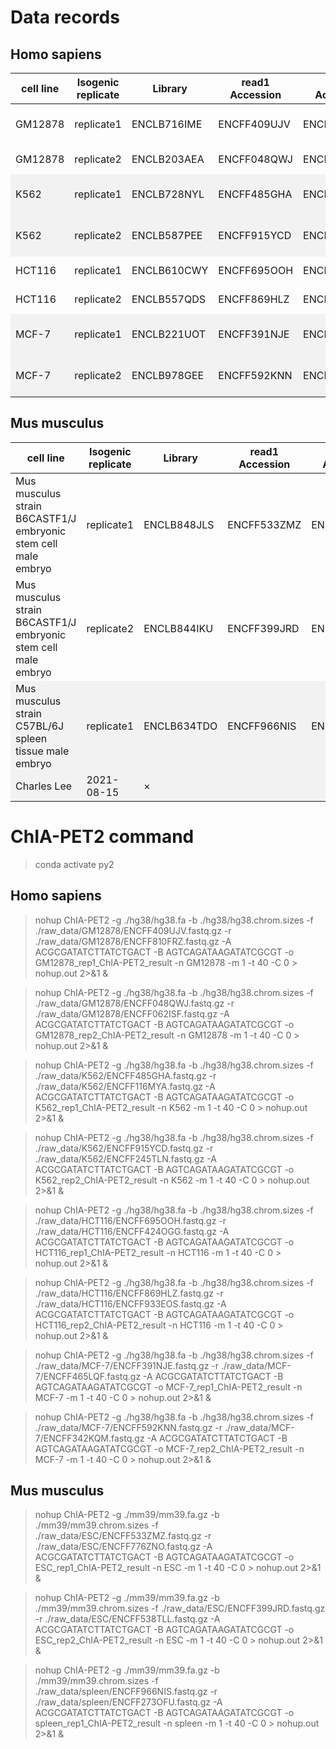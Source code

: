 # Data records
## Homo sapiens
|cell line|Isogenic replicate|Library|read1 Accession|read2 Accession|Lab|Date added|used in CHASOS|
|--------|--------|--------|--------|--------|--------|--------|--------|
|GM12878|replicate1|ENCLB716IME|ENCFF409UJV|ENCFF810FRZ|Yijun Ruan, JAX|2019-10-02|✓|
|GM12878|replicate2|ENCLB203AEA|ENCFF048QWJ|ENCFF062ISF|Charles Lee|2021-08-25|×|
|K562|replicate1|ENCLB728NYL|ENCFF485GHA|ENCFF116MYA|Yijun Ruan, JAX|2019-09-06|×|
|K562|replicate2|ENCLB587PEE|ENCFF915YCD|ENCFF245TLN|Yijun Ruan, JAX|2019-09-06|✓|
|HCT116|replicate1|ENCLB610CWY|ENCFF695OOH|ENCFF424OGG|Charles Lee|2021-03-18|×|
|HCT116|replicate2|ENCLB557QDS|ENCFF869HLZ|ENCFF933EOS|Charles Lee|2021-03-18|✓|
|MCF-7|replicate1|ENCLB221UOT|ENCFF391NJE|ENCFF465LQF|Yijun Ruan, JAX|2019-11-01|×|
|MCF-7|replicate2|ENCLB978GEE|ENCFF592KNN|ENCFF342KQM|Yijun Ruan, JAX|2019-11-01|✓|

## Mus musculus
|cell line|Isogenic replicate|Library|read1 Accession|read2 Accession|Lab|Date added|used in CHASOS|
|--------|--------|--------|--------|--------|--------|--------|--------|
|Mus musculus strain B6CASTF1/J embryonic stem cell male embryo|replicate1|ENCLB848JLS|ENCFF533ZMZ|ENCFF776ZNO|Charles Lee|2021-08-13|×|
|Mus musculus strain B6CASTF1/J embryonic stem cell male embryo|replicate2|ENCLB844IKU|ENCFF399JRD|ENCFF538TLL|Charles Lee|2021-08-07|×|
|Mus musculus strain C57BL/6J spleen tissue male embryo|replicate1|ENCLB634TDO|ENCFF966NIS|ENCFF273OFU|
Charles Lee|2021-08-15|×|

# ChIA-PET2 command
> conda activate py2

## Homo sapiens
> nohup ChIA-PET2 -g ./hg38/hg38.fa -b ./hg38/hg38.chrom.sizes -f ./raw_data/GM12878/ENCFF409UJV.fastq.gz -r ./raw_data/GM12878/ENCFF810FRZ.fastq.gz -A ACGCGATATCTTATCTGACT -B AGTCAGATAAGATATCGCGT -o GM12878_rep1_ChIA-PET2_result -n GM12878 -m 1 -t 40 -C 0 > nohup.out 2>&1 &

> nohup ChIA-PET2 -g ./hg38/hg38.fa -b ./hg38/hg38.chrom.sizes -f ./raw_data/GM12878/ENCFF048QWJ.fastq.gz -r ./raw_data/GM12878/ENCFF062ISF.fastq.gz -A ACGCGATATCTTATCTGACT -B AGTCAGATAAGATATCGCGT -o GM12878_rep2_ChIA-PET2_result -n GM12878 -m 1 -t 40 -C 0 > nohup.out 2>&1 &

> nohup ChIA-PET2 -g ./hg38/hg38.fa -b ./hg38/hg38.chrom.sizes -f ./raw_data/K562/ENCFF485GHA.fastq.gz -r ./raw_data/K562/ENCFF116MYA.fastq.gz -A ACGCGATATCTTATCTGACT -B AGTCAGATAAGATATCGCGT -o K562_rep1_ChIA-PET2_result -n K562 -m 1 -t 40 -C 0 > nohup.out 2>&1 &

> nohup ChIA-PET2 -g ./hg38/hg38.fa -b ./hg38/hg38.chrom.sizes -f ./raw_data/K562/ENCFF915YCD.fastq.gz -r ./raw_data/K562/ENCFF245TLN.fastq.gz -A ACGCGATATCTTATCTGACT -B AGTCAGATAAGATATCGCGT -o K562_rep2_ChIA-PET2_result -n K562 -m 1 -t 40 -C 0 > nohup.out 2>&1 &

> nohup ChIA-PET2 -g ./hg38/hg38.fa -b ./hg38/hg38.chrom.sizes -f ./raw_data/HCT116/ENCFF695OOH.fastq.gz -r ./raw_data/HCT116/ENCFF424OGG.fastq.gz -A ACGCGATATCTTATCTGACT -B AGTCAGATAAGATATCGCGT -o HCT116_rep1_ChIA-PET2_result -n HCT116 -m 1 -t 40 -C 0 > nohup.out 2>&1 &

> nohup ChIA-PET2 -g ./hg38/hg38.fa -b ./hg38/hg38.chrom.sizes -f ./raw_data/HCT116/ENCFF869HLZ.fastq.gz -r ./raw_data/HCT116/ENCFF933EOS.fastq.gz -A ACGCGATATCTTATCTGACT -B AGTCAGATAAGATATCGCGT -o HCT116_rep2_ChIA-PET2_result -n HCT116 -m 1 -t 40 -C 0 > nohup.out 2>&1 &

> nohup ChIA-PET2 -g ./hg38/hg38.fa -b ./hg38/hg38.chrom.sizes -f ./raw_data/MCF-7/ENCFF391NJE.fastq.gz -r ./raw_data/MCF-7/ENCFF465LQF.fastq.gz -A ACGCGATATCTTATCTGACT -B AGTCAGATAAGATATCGCGT -o MCF-7_rep1_ChIA-PET2_result -n MCF-7 -m 1 -t 40 -C 0 > nohup.out 2>&1 &

> nohup ChIA-PET2 -g ./hg38/hg38.fa -b ./hg38/hg38.chrom.sizes -f ./raw_data/MCF-7/ENCFF592KNN.fastq.gz -r ./raw_data/MCF-7/ENCFF342KQM.fastq.gz -A ACGCGATATCTTATCTGACT -B AGTCAGATAAGATATCGCGT -o MCF-7_rep2_ChIA-PET2_result -n MCF-7 -m 1 -t 40 -C 0 > nohup.out 2>&1 &

## Mus musculus

> nohup ChIA-PET2 -g ./mm39/mm39.fa.gz -b ./mm39/mm39.chrom.sizes -f ./raw_data/ESC/ENCFF533ZMZ.fastq.gz -r ./raw_data/ESC/ENCFF776ZNO.fastq.gz -A ACGCGATATCTTATCTGACT -B AGTCAGATAAGATATCGCGT -o ESC_rep1_ChIA-PET2_result -n ESC -m 1 -t 40 -C 0 > nohup.out 2>&1 &

> nohup ChIA-PET2 -g ./mm39/mm39.fa.gz -b ./mm39/mm39.chrom.sizes -f ./raw_data/ESC/ENCFF399JRD.fastq.gz -r ./raw_data/ESC/ENCFF538TLL.fastq.gz -A ACGCGATATCTTATCTGACT -B AGTCAGATAAGATATCGCGT -o ESC_rep2_ChIA-PET2_result -n ESC -m 1 -t 40 -C 0 > nohup.out 2>&1 &

> nohup ChIA-PET2 -g ./mm39/mm39.fa.gz -b ./mm39/mm39.chrom.sizes -f ./raw_data/spleen/ENCFF966NIS.fastq.gz -r ./raw_data/spleen/ENCFF273OFU.fastq.gz -A ACGCGATATCTTATCTGACT -B AGTCAGATAAGATATCGCGT -o spleen_rep1_ChIA-PET2_result -n spleen -m 1 -t 40 -C 0 > nohup.out 2>&1 &


<style>
  tr:nth-child(4n), tr:nth-child(4n-1) {
    background-color: #f2f2f2;
  }
</style>